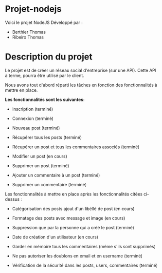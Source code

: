 # Projet-nodejs

Voici le projet NodeJS
Développé par :
- Berthier Thomas
- Ribeiro Thomas

# Description du projet
Le projet est de créer un réseau social d'entreprise (sur une API).
Cette API à terme, pourra être utilisé par le client.

Nous avons tout d'abord réparti les tâches en fonction des fonctionnalités à mettre en place.

__Les fonctionnalités sont les suivantes:__
- Inscription (terminé)
- Connexion (terminé)

- Nouveau post (terminé)
- Récupérer tous les posts (terminé)
- Récupérer un post et tous les commentaires associés (terminé)
- Modifier un post (en cours)
- Supprimer un post (terminé)

- Ajouter un commentaire à un post (terminé)
- Supprimer un commentaire (terminé)

Les fonctionnalités à mettre en place après les fonctionnalités citées ci-dessus :
- Catégorisation des posts ajout d'un libéllé de post (en cours)
- Formatage des posts avec message et image (en cours)

- Suppression que par la personne qui a créé le post (terminé)
- Date de création d'un utilisateur (en cours)

- Garder en mémoire tous les commentaires (même s'ils sont supprimés)
- Ne pas autoriser les doublons en email et en username (terminé)

- Vérification de la sécurité dans les posts, users, commentaires (terminé)